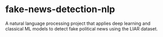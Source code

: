# fake-news-detection-nlp
A natural language processing project that applies deep learning and classical ML models to detect fake political news using the LIAR dataset.
